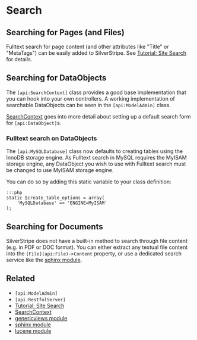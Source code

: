 # Search

## Searching for Pages (and Files)

Fulltext search for page content (and other attributes like "Title" or "MetaTags") can be easily added to SilverStripe.
See [Tutorial: Site Search](/tutorials/4-site-search) for details.

## Searching for DataObjects

The `[api:SearchContext]` class provides a good base implementation that you can hook into your own controllers. 
A working implementation of searchable DataObjects can be seen in the `[api:ModelAdmin]` class.

[SearchContext](/reference/searchcontext) goes into more detail about setting up a default search form for `[api:DataObject]`s.

### Fulltext search on DataObjects

The `[api:MySQLDatabase]` class now defaults to creating tables using the InnoDB storage engine. As Fulltext search in MySQL
requires the MyISAM storage engine, any DataObject you wish to use with Fulltext search must be changed to use MyISAM storage
engine.

You can do so by adding this static variable to your class definition:

	:::php
	static $create_table_options = array(
		'MySQLDatabase' => 'ENGINE=MyISAM'
	);

## Searching for Documents

SilverStripe does not have a built-in method to search through file content (e.g. in PDF or DOC format).
You can either extract any textual file content into the `[File](api:File)->Content` property, or use a
dedicated search service like the [sphinx module](http://silverstripe.org/sphinx-module).

## Related

*  `[api:ModelAdmin]`
*  `[api:RestfulServer]`
*  [Tutorial: Site Search](/tutorials/4-site-search)
*  [SearchContext](/reference/searchcontext)
*  [genericviews module](http://silverstripe.org/generic-views-module)
*  [sphinx module](http://silverstripe.org/sphinx-module)
*  [lucene module](http://silverstripe.org/lucene-module)